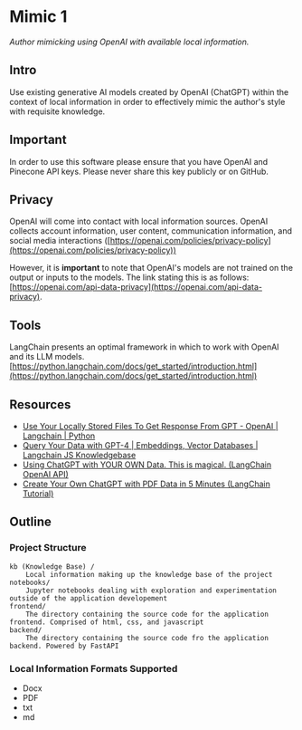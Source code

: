 # Mimic 1
_Author mimicking using OpenAI with available local information._

## Intro
Use existing generative AI models created by OpenAI (ChatGPT) within the context of local information
in order to effectively mimic the author's style with requisite knowledge. 

## Important
In order to use this software please ensure that you have OpenAI and Pinecone API keys. 
Please never share this key publicly or on GitHub. 


## Privacy
OpenAI will come into contact with local information sources. 
OpenAI collects account information, user content, communication information, and social media interactions ([https://openai.com/policies/privacy-policy](https://openai.com/policies/privacy-policy))

However, it is **important** to note that OpenAI's models are not trained on the output or inputs to the models. 
The link stating this is as follows: [https://openai.com/api-data-privacy](https://openai.com/api-data-privacy).

## Tools
LangChain presents an optimal framework in which to work with OpenAI and its LLM models. 
[https://python.langchain.com/docs/get_started/introduction.html](https://python.langchain.com/docs/get_started/introduction.html)

## Resources 
- [Use Your Locally Stored Files To Get Response From GPT - OpenAI | Langchain | Python](https://youtu.be/NC1Ni9KS-rk?si=kFklvimKPrXVfcYy)
- [Query Your Data with GPT-4 | Embeddings, Vector Databases | Langchain JS Knowledgebase](https://youtu.be/jRnUPUTkZmU?si=Jn3xJ_QxXcsum87r)
- [Using ChatGPT with YOUR OWN Data. This is magical. (LangChain OpenAI API)](https://youtu.be/9AXP7tCI9PI?si=JHWz1gXPsrirzkx2)
- [Create Your Own ChatGPT with PDF Data in 5 Minutes (LangChain Tutorial)](https://youtu.be/au2WVVGUvc8?si=zIr2_AOj_-BUwIrL)


## Outline

### Project Structure
```
kb (Knowledge Base) /
    Local information making up the knowledge base of the project
notebooks/
    Jupyter notebooks dealing with exploration and experimentation outside of the application developement
frontend/
    The directory containing the source code for the application frontend. Comprised of html, css, and javascript
backend/
    The directory containing the source code fro the application backend. Powered by FastAPI
```

### Local Information Formats Supported
- Docx
- PDF
- txt
- md